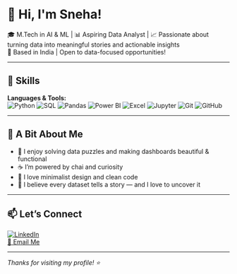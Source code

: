 # 👋 Hi, I'm Sneha!

🎓 M.Tech in AI & ML | 📊 Aspiring Data Analyst | 📈 Passionate about turning data into meaningful stories and actionable insights  
📍 Based in India | Open to data-focused opportunities!

---

## 💼 Skills

**Languages & Tools:**  
![Python](https://img.shields.io/badge/-Python-3776AB?style=flat&logo=python&logoColor=white)
![SQL](https://img.shields.io/badge/-SQL-4479A1?style=flat&logo=postgresql&logoColor=white)
![Pandas](https://img.shields.io/badge/-Pandas-150458?style=flat&logo=pandas)
![Power BI](https://img.shields.io/badge/-Power%20BI-F2C811?style=flat&logo=power-bi&logoColor=black)
![Excel](https://img.shields.io/badge/-Excel-217346?style=flat&logo=microsoft-excel&logoColor=white)
![Jupyter](https://img.shields.io/badge/-Jupyter-F37626?style=flat&logo=jupyter&logoColor=white)
![Git](https://img.shields.io/badge/-Git-F05032?style=flat&logo=git&logoColor=white)
![GitHub](https://img.shields.io/badge/-GitHub-181717?style=flat&logo=github)

---


##  🎈 A Bit About Me

- 🧩 I enjoy solving data puzzles and making dashboards beautiful & functional  
- ☕ I’m powered by chai and curiosity  
- 🎨 I love minimalist design and clean code  
- 💬 I believe every dataset tells a story — and I love to uncover it

---

## 📫 Let’s Connect

[![LinkedIn](https://img.shields.io/badge/-LinkedIn-0077B5?style=flat&logo=linkedin&logoColor=white)](https://www.linkedin.com/in/sneha-bobba-b2568419a)  
[📧 Email Me](mailto:snehabobba1@gmail.com)

---

_Thanks for visiting my profile! ⭐_  
